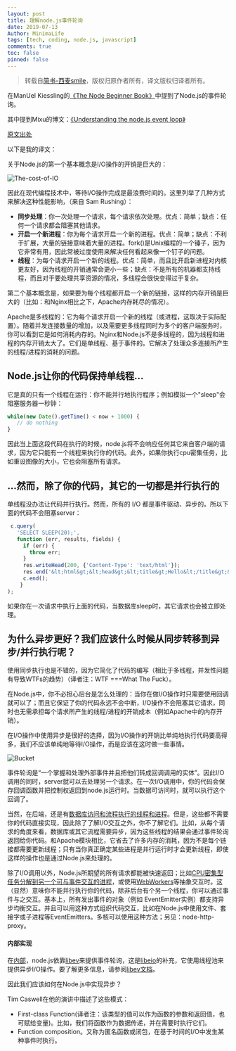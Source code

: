 ```yaml
---
layout: post
title: 理解node.js事件轮询
date: 2019-07-13
Author: MinimaLife
tags: [tech, coding, node.js, javascript]
comments: true
toc: false
pinned: false
---
```

> 转载自[简书-西麦smile](https://www.jianshu.com/p/6bbd7f1035aa)，版权归原作者所有，译文版权归译者所有。

在ManUel Kiessling的[《The Node Beginner Book》](https://link.jianshu.com/?t=http%3A%2F%2Fwww.nodebeginner.org%2Findex-zh-cn.html)中提到了Node.js的事件轮询。

其中提到Mixu的博文：[《Understanding the node.js event loop》](https://link.jianshu.com/?t=http%3A%2F%2Fblog.mixu.net%2F2011%2F02%2F01%2Funderstanding-the-node-js-event-loop%2F)

[原文出处](http://blog.mixu.net/2011/02/01/understanding-the-node-js-event-loop/)

以下是我的译文：

关于Node.js的第一个基本概念是I/O操作的开销是巨大的：

![The-cost-of-IO](https://i.loli.net/2019/07/28/5d3d71b00b3f651430.png?center)

因此在现代编程技术中，等待I/O操作完成是最浪费时间的。这里列举了几种方式来解决这种性能影响，（来自 Sam Rushing）：
* **同步处理**：你一次处理一个请求，每个请求依次处理。优点：简单；缺点：任何一个请求都会阻塞其他请求。
* **开启一个新进程**：你为每个请求开启一个新的进程。优点：简单；缺点：不利于扩展，大量的链接意味着大量的进程。fork()是Unix编程的一个锤子，因为它非常有用，因此常被过度使用来解决任何看起来像一个钉子的问题。
* **线程**：为每个请求开启一个新的线程。优点：简单，而且比开启新进程对内核更友好，因为线程的开销通常会更小一些；缺点：不是所有的机器都支持线程，而且对于要处理共享资源的情况，多线程会很快变得过于复杂。

第二个基本概念是，如果要为每个线程都开启一个新的链接，这样的内存开销是巨大的（比如：和Nginx相比之下，Apache内存耗尽的情况）。

Apache是多线程的：它为每个请求开启一个新的线程（或进程，这取决于实际配置）。随着并发连接数量的增加，以及需要更多线程同时为多个的客户端服务时，你可以看到它是如何消耗内存的。Nginx和Node.js不是多线程的，因为线程和进程的内存开销太大了。它们是单线程、基于事件的。它解决了处理众多连接所产生的线程/进程的消耗的问题。

## Node.js让你的代码保持单线程...

它是真的只有一个线程在运行：你不能并行地执行程序；例如模拟一个"sleep"会阻塞服务器一秒钟：

``` javascript
while(new Date().getTime() < now + 1000) {  
   // do nothing  
}
```

因此当上面这段代码在执行的时候，node.js将不会响应任何其它来自客户端的请求，因为它只能有一个线程来执行你的代码。此外，如果你执行cpu密集任务，比如重设图像的大小，它也会阻塞所有请求。

## ...然而，除了你的代码，其它的一切都是并行执行的

单线程没办法让代码并行执行。然而，所有的 I/O 都是事件驱动、异步的。所以下面的代码不会阻塞server：

``` javascript
 c.query(
   'SELECT SLEEP(20);',
   function (err, results, fields) {
     if (err) {
       throw err;
     }
     res.writeHead(200, {'Content-Type': 'text/html'});
     res.end('&lt;html&gt;&lt;head&gt;&lt;title&gt;Hello&lt;/title&gt;&lt;/head&gt;&lt;body&gt;&lt;h1&gt;Return from async DB query&lt;/h1&gt;&lt;/body&gt;&lt;/html&gt;');
     c.end();
    }
);
```

如果你在一次请求中执行上面的代码，当数据库sleep时，其它请求也会被立即处理。

## 为什么异步更好？我们应该什么时候从同步转移到异步/并行执行呢？

使用同步执行也是不错的，因为它简化了代码的编写（相比于多线程，并发性问题有导致WTFs的趋势）（译者注：WTF ===What The Fuck）。

在Node.js中，你不必担心后台是怎么处理的：当你在做I/O操作时只需要使用回调就可以了；而且它保证了你的代码永远不会中断，I/O操作不会阻塞其它请求，同时也无需承担每个请求所产生的线程/进程的开销成本（例如Apache中的内存开销）。

在I/O操作中使用异步是很好的选择，因为I/O操作的开销比单纯地执行代码要高得多，我们不应该单纯地等待I/O操作，而是应该在这时做一些事情。

![Bucket](https://i.loli.net/2019/07/28/5d3d71b017d1c19781.gif?center)

事件轮询是“一个掌握和处理外部事件并且把他们转成回调调用的实体”。因此I/O调用的同时，server就可以去处理另一个请求。在一次I/O调用中，你的代码会保存回调函数并把控制权返回到node.js运行时。当数据可访问时，就可以执行这个回调了。

当然，在后端，还是有[数据库访问和流程执行的线程和进程](https://link.jianshu.com/?t=https%3A%2F%2Fstackoverflow.com%2Fquestions%2F3629784%2Fhow-is-node-js-inherently-faster-when-it-still-relies-on-threads-internally)。但是，这些都不需要你的代码直接实现，因此除了了解I/O交互之外，你不了解它们。比如，从每个请求的角度来看，数据库或其它流程需要异步，因为这些线程的结果会通过事件轮询返回给你代码。和Apache模块相比，它省去了许多内存的消耗，因为不是每个链接都需要更新线程；只有当你真正确定某些进程是并行运行时才会更新线程，即使这样的操作也是通过Node.js来处理的。

除了I/O调用以外，Node.js所期望的所有请求都能被快速返回；比如[CPU密集型任务分解到另一个可与事件交互的进程](https://link.jianshu.com/?t=https%3A%2F%2Fstackoverflow.com%2Fquestions%2F3491811%2Fnode-js-and-cpu-intensive-requests)，或使用[WebWorkers](https://link.jianshu.com/?t=https%3A%2F%2Fblog.std.in%2F2010%2F07%2F08%2Fnodejs-webworker-design%2F)等抽象交互时。这（显然）意味你不能并行执行你的代码，除非后台有个另一个线程，你可以通过事件与之交互。基本上，所有发出事件的对象（例如 EventEmitter实例）都支持异步均衡交互。并且可以用这种方式组织代码交互，比如在Node.js中使用文件、套接字或子进程等EventEmitters。多核可以使用这种方法；另见：node-http-proxy。

#### 内部实现

在[内部](https://link.jianshu.com/?t=https%3A%2F%2Fgithub.com%2Fnodejs%2Fnode-v0.x-archive%2Ftree%2Fmaster%2Fdeps)，node.js依靠[libev](https://link.jianshu.com/?t=http%3A%2F%2Fsoftware.schmorp.de%2Fpkg%2Flibev.html)来提供事件轮询，这是[libeio](https://link.jianshu.com/?t=http%3A%2F%2Fsoftware.schmorp.de%2Fpkg%2Flibeio.html)的补充，它使用线程池来提供异步I/O操作。要了解更多信息，请参阅[libev文档](https://link.jianshu.com/?t=http%3A%2F%2Fpod.tst.eu%2Fhttp%3A%2F%2Fcvs.schmorp.de%2Flibev%2Fev.pod)。

因此我们应该如何在Node.js中实现异步？

Tim Caswell在他的演讲中描述了这些模式：
* First-class Function(译者注：该类型的值可以作为函数的参数和返回值，也可赋给变量)。比如，我们将函数作为数据传递，并在需要时执行它们。
* Function composition。又称为匿名函数或闭包，在基于时间的I/O中发生某种事件时执行。
